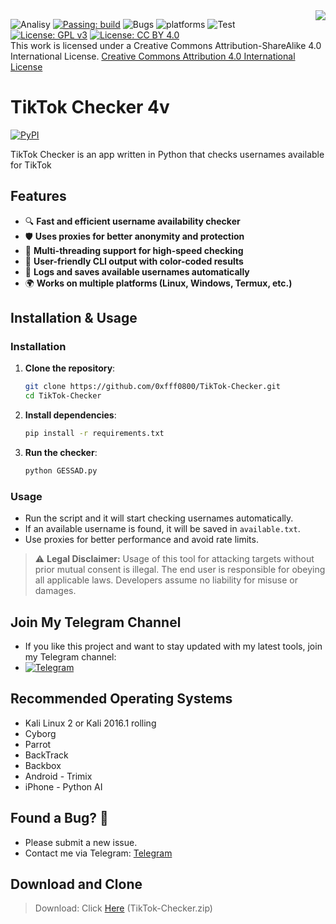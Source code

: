 <img src="https://mystickermania.com/cdn/stickers/into-the-web/tiktok-logo-on-top-of-planet.png" align="right">

![Analisy](https://img.shields.io/badge/quality-4.862-success)
[![Passing: build](https://img.shields.io/badge/build-passing-green.svg)](https://img.shields.io/badge/build-passing-green)
![Bugs](https://img.shields.io/badge/bug%2072-fixed-blueviolet)
![platforms](https://img.shields.io/badge/platform's-Linux%20%7C%20Ubuntu%20%7C%20Termux%20%7C%20Windows%2010-important)
![Test](https://img.shields.io/badge/test-%E2%9C%94%2078%20%7C%20%E2%9C%98%200-brightgreen)
[![License: GPL v3](https://img.shields.io/badge/License-GPLv3-blue.svg)](https://www.gnu.org/licenses/gpl-3.0)
[![License: CC BY 4.0](https://img.shields.io/badge/License-CC%20BY%204.0-lightgrey.svg)](https://creativecommons.org/licenses/by/4.0/)
</a><br />This work is licensed under a Creative Commons Attribution-ShareAlike 4.0 International License. <a rel="license" href="http://creativecommons.org/licenses/by/4.0/">Creative Commons Attribution 4.0 International License</a>

TikTok Checker 4v
=================
[![PyPI](https://img.shields.io/pypi/v/instagram-scraper.svg)](https://pypi.python.org/pypi/instagram-scraper)

TikTok Checker is an app written in Python that checks usernames available for TikTok

## Features
- 🔍 **Fast and efficient username availability checker**
- 🛡 **Uses proxies for better anonymity and protection**
- 🚀 **Multi-threading support for high-speed checking**
- 🎨 **User-friendly CLI output with color-coded results**
- 📂 **Logs and saves available usernames automatically**
- 🌍 **Works on multiple platforms (Linux, Windows, Termux, etc.)**

## Installation & Usage

### **Installation**
1. **Clone the repository**:
   ```bash
   git clone https://github.com/0xfff0800/TikTok-Checker.git
   cd TikTok-Checker
   ```
2. **Install dependencies**:
   ```bash
   pip install -r requirements.txt
   ```
3. **Run the checker**:
   ```bash
   python GESSAD.py
   ```

### **Usage**
- Run the script and it will start checking usernames automatically.
- If an available username is found, it will be saved in `available.txt`.
- Use proxies for better performance and avoid rate limits.

> ⚠ **Legal Disclaimer:**
Usage of this tool for attacking targets without prior mutual consent is illegal. The end user is responsible for obeying all applicable laws. Developers assume no liability for misuse or damages.

## Join My Telegram Channel
- If you like this project and want to stay updated with my latest tools, join my Telegram channel:
- [![Telegram](https://img.shields.io/badge/Telegram-Join-blue)](https://T.me/xfff0800)

## Recommended Operating Systems
- Kali Linux 2 or Kali 2016.1 rolling 
- Cyborg
- Parrot 
- BackTrack 
- Backbox  
- Android - Trimix
- iPhone - Python AI 

## Found a Bug? 🐞
- Please submit a new issue.
- Contact me via Telegram: [Telegram](https://T.me/flaah999)
 
## Download and Clone
> Download: Click [Here](https://github.com/0xfff0800/TikTok-Checker/archive/main.zip) (TikTok-Checker.zip)
